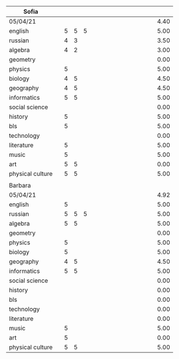 | Sofia            |   |   |   |   |   |   |   |   |   |   |   |   |   |   |   |      |
|------------------|---|---|---|---|---|---|---|---|---|---|---|---|---|---|---|------|
| 05/04/21         |   |   |   |   |   |   |   |   |   |   |   |   |   |   |   | 4.40 |
| english          |   | 5 | 5 | 5 |   |   |   |   |   |   |   |   |   |   |   | 5.00 |
| russian          |   | 4 | 3 |   |   |   |   |   |   |   |   |   |   |   |   | 3.50 |
| algebra          |   | 4 | 2 |   |   |   |   |   |   |   |   |   |   |   |   | 3.00 |
| geometry         |   |   |   |   |   |   |   |   |   |   |   |   |   |   |   | 0.00 |
| physics          |   | 5 |   |   |   |   |   |   |   |   |   |   |   |   |   | 5.00 |
| biology          |   | 4 | 5 |   |   |   |   |   |   |   |   |   |   |   |   | 4.50 |
| geography        |   | 4 | 5 |   |   |   |   |   |   |   |   |   |   |   |   | 4.50 |
| informatics      |   | 5 | 5 |   |   |   |   |   |   |   |   |   |   |   |   | 5.00 |
| social science   |   |   |   |   |   |   |   |   |   |   |   |   |   |   |   | 0.00 |
| history          |   | 5 |   |   |   |   |   |   |   |   |   |   |   |   |   | 5.00 |
| bls              |   | 5 |   |   |   |   |   |   |   |   |   |   |   |   |   | 5.00 |
| technology       |   |   |   |   |   |   |   |   |   |   |   |   |   |   |   | 0.00 |
| literature       |   | 5 |   |   |   |   |   |   |   |   |   |   |   |   |   | 5.00 |
| music            |   | 5 |   |   |   |   |   |   |   |   |   |   |   |   |   | 5.00 |
| art              |   | 5 | 5 |   |   |   |   |   |   |   |   |   |   |   |   | 0.00 |
| physical culture |   | 5 | 5 |   |   |   |   |   |   |   |   |   |   |   |   | 5.00 |
|                  |   |   |   |   |   |   |   |   |   |   |   |   |   |   |   |      |
| Barbara          |   |   |   |   |   |   |   |   |   |   |   |   |   |   |   |      |
| 05/04/21         |   |   |   |   |   |   |   |   |   |   |   |   |   |   |   | 4.92 |
| english          |   | 5 |   |   |   |   |   |   |   |   |   |   |   |   |   | 5.00 |
| russian          |   | 5 | 5 | 5 |   |   |   |   |   |   |   |   |   |   |   | 5.00 |
| algebra          |   | 5 | 5 |   |   |   |   |   |   |   |   |   |   |   |   | 5.00 |
| geometry         |   |   |   |   |   |   |   |   |   |   |   |   |   |   |   | 0.00 |
| physics          |   | 5 |   |   |   |   |   |   |   |   |   |   |   |   |   | 5.00 |
| biology          |   | 5 |   |   |   |   |   |   |   |   |   |   |   |   |   | 5.00 |
| geography        |   | 4 | 5 |   |   |   |   |   |   |   |   |   |   |   |   | 4.50 |
| informatics      |   | 5 | 5 |   |   |   |   |   |   |   |   |   |   |   |   | 5.00 |
| social science   |   |   |   |   |   |   |   |   |   |   |   |   |   |   |   | 0.00 |
| history          |   |   |   |   |   |   |   |   |   |   |   |   |   |   |   | 0.00 |
| bls              |   |   |   |   |   |   |   |   |   |   |   |   |   |   |   | 0.00 |
| technology       |   |   |   |   |   |   |   |   |   |   |   |   |   |   |   | 0.00 |
| literature       |   |   |   |   |   |   |   |   |   |   |   |   |   |   |   | 0.00 |
| music            |   | 5 |   |   |   |   |   |   |   |   |   |   |   |   |   | 5.00 |
| art              |   | 5 |   |   |   |   |   |   |   |   |   |   |   |   |   | 0.00 |
| physical culture |   | 5 | 5 |   |   |   |   |   |   |   |   |   |   |   |   | 5.00 |
